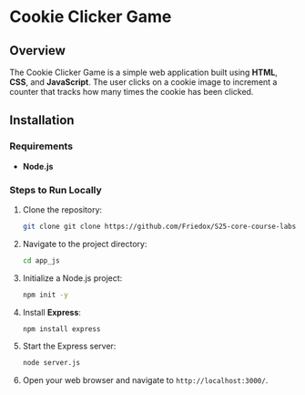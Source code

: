 # Cookie Clicker Game

## Overview

The Cookie Clicker Game is a simple web application built using **HTML**, **CSS**, and **JavaScript**. The user clicks on a cookie image to increment a counter that tracks how many times the cookie has been clicked.

## Installation

### Requirements

- **Node.js**

### Steps to Run Locally

1. Clone the repository:

    ```bash
    git clone git clone https://github.com/Friedox/S25-core-course-labs.git
    ```

2. Navigate to the project directory:

    ```bash
    cd app_js
    ```

3. Initialize a Node.js project:

    ```bash
    npm init -y
    ```

4. Install **Express**:

    ```bash
    npm install express
    ```

5. Start the Express server:

    ```bash
    node server.js
    ```

6. Open your web browser and navigate to `http://localhost:3000/`.
